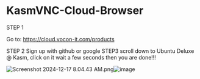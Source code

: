# KasmVNC-Cloud-Browser
STEP 1 

Go to: https://cloud.vocon-it.com/products

STEP 2 
Sign up with github or google
STEP3
scroll down to Ubuntu Deluxe @ Kasm,
click on it
wait a few seconds then you are done!!!

<img src="blob:chrome-untrusted://media-app/29a8a327-efc9-4296-83c8-8706c15379ad" alt="Screenshot 2024-12-17 8.04.43 AM.png"/>![image](https://github.com/user-attachments/assets/6ad9ea43-f244-4070-b094-7841c118718d)
